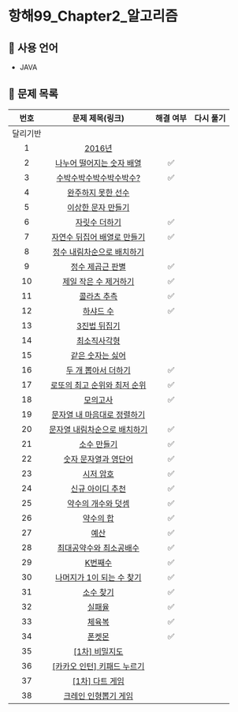 <!-- # Chapter02_Algorithm
항해99_Chapter2_알고리즘 -->

# 항해99_Chapter2_알고리즘

## 📌 사용 언어
* JAVA

## 📌 문제 목록
|번호|문제 제목(링크)|해결 여부|다시 풀기|
|:---:|:---:|:---:|:---:|
|달리기반||||
|1|[2016년](https://programmers.co.kr/learn/courses/30/lessons/12901)|||
|2|[나누어 떨어지는 숫자 배열](https://programmers.co.kr/learn/courses/30/lessons/12910)|✅||
|3|[수박수박수박수박수박수?](https://programmers.co.kr/learn/courses/30/lessons/12922)|✅||
|4|[완주하지 못한 선수](https://programmers.co.kr/learn/courses/30/lessons/42576)|||
|5|[이상한 문자 만들기](https://programmers.co.kr/learn/courses/30/lessons/12930)|||
|6|[자릿수 더하기](https://programmers.co.kr/learn/courses/30/lessons/12931)|✅||
|7|[자연수 뒤집어 배열로 만들기](https://programmers.co.kr/learn/courses/30/lessons/12932)|✅||
|8|[정수 내림차순으로 배치하기](https://programmers.co.kr/learn/courses/30/lessons/12933)|||
|9|[정수 제곱근 판별](https://programmers.co.kr/learn/courses/30/lessons/12934)|✅||
|10|[제일 작은 수 제거하기](https://programmers.co.kr/learn/courses/30/lessons/12935)|✅||
|11|[콜라츠 추측](https://programmers.co.kr/learn/courses/30/lessons/12943)|✅||
|12|[하샤드 수](https://programmers.co.kr/learn/courses/30/lessons/12947)|✅||
|13|[3진법 뒤집기](https://programmers.co.kr/learn/courses/30/lessons/68935)|||
|14|[최소직사각형](https://programmers.co.kr/learn/courses/30/lessons/86491)|||
|15|[같은 숫자는 싫어](https://programmers.co.kr/learn/courses/30/lessons/12906)|||
|16|[두 개 뽑아서 더하기](https://programmers.co.kr/learn/courses/30/lessons/68644)|✅||
|17|[로또의 최고 순위와 최저 순위](https://programmers.co.kr/learn/courses/30/lessons/77484)|✅||
|18|[모의고사](https://programmers.co.kr/learn/courses/30/lessons/42840)|✅||
|19|[문자열 내 마음대로 정렬하기](https://programmers.co.kr/learn/courses/30/lessons/12915)|||
|20|[문자열 내림차순으로 배치하기](https://programmers.co.kr/learn/courses/30/lessons/12917)|✅||
|21|[소수 만들기](https://programmers.co.kr/learn/courses/30/lessons/12977)|✅||
|22|[숫자 문자열과 영단어](https://programmers.co.kr/learn/courses/30/lessons/81301)|✅||
|23|[시저 암호](https://programmers.co.kr/learn/courses/30/lessons/12926)|✅||
|24|[신규 아이디 추천](https://programmers.co.kr/learn/courses/30/lessons/72410)|✅||
|25|[약수의 개수와 덧셈](https://programmers.co.kr/learn/courses/30/lessons/77884)|✅||
|26|[약수의 합](https://programmers.co.kr/learn/courses/30/lessons/12928)|✅||
|27|[예산](https://programmers.co.kr/learn/courses/30/lessons/12982)|✅||
|28|[최대공약수와 최소공배수](https://programmers.co.kr/learn/courses/30/lessons/12940)|✅||
|29|[K번째수](https://programmers.co.kr/learn/courses/30/lessons/42748)|✅||
|30|[나머지가 1이 되는 수 찾기](https://programmers.co.kr/learn/courses/30/lessons/87389)|✅||
|31|[소수 찾기](https://programmers.co.kr/learn/courses/30/lessons/12921)|✅||
|32|[실패율](https://programmers.co.kr/learn/courses/30/lessons/42889)|✅||
|33|[체육복](https://programmers.co.kr/learn/courses/30/lessons/42862)|✅||
|34|[폰켓몬](https://programmers.co.kr/learn/courses/30/lessons/1845)|✅||
|35|[[1차] 비밀지도](https://programmers.co.kr/learn/courses/30/lessons/17681)|||
|36|[[카카오 인턴] 키패드 누르기](https://programmers.co.kr/learn/courses/30/lessons/67256)|||
|37|[[1차] 다트 게임](https://programmers.co.kr/learn/courses/30/lessons/17682)|||
|38|[크레인 인형뽑기 게임](https://programmers.co.kr/learn/courses/30/lessons/64061)|||